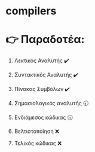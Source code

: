 # compilers

# :point_right: Παραδοτέα:

1. Λεκτικός Αναλυτής :heavy_check_mark:

2. Συντακτικός Αναλυτής :heavy_check_mark:

3. Πίνακας Συμβόλων :heavy_check_mark:

4. Σημασιολογικός αναλυτής :clock930:

5. Ενδιάμεσος κώδικας :clock630:

6. Βελτιστοποίηση :x:

7. Τελικός κώδικας :x:
